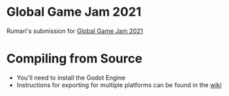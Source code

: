 # Global Game Jam 2021

Rumari's submission for [Global Game Jam 2021](https://globalgamejam.org/2021/games/educe-1)

# Compiling from Source

- You'll need to install the Godot Engine
- Instructions for exporting for multiple platforms can be found in the [wiki](https://docs.godotengine.org/en/stable/getting_started/workflow/export/index.html)

